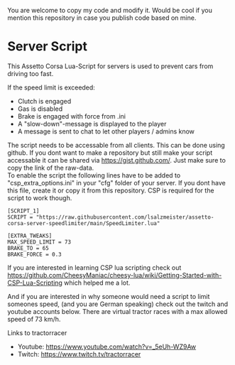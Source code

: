 You are welcome to copy my code and modify it. Would be cool if you mention this repository in case you publish code based on mine.

# Server Script

This Assetto Corsa Lua-Script for servers is used to prevent cars from driving too fast. 

If the speed limit is exceeded:
- Clutch is engaged
- Gas is disabled
- Brake is engaged with force from .ini
- A "slow-down"-message is displayed to the player
- A message is sent to chat to let other players / admins know

The script needs to be accessable from all clients. This can be done using github. If you dont want to make a repository but still make your script accessable it can be shared via https://gist.github.com/. Just make sure to copy the link of the raw-data.  
To enable the script the following lines have to be added to "csp_extra_options.ini" in your "cfg" folder of your server. If you dont have this file, create it or copy it from this repository. CSP is required for the script to work though.

```
[SCRIPT_1]
SCRIPT = "https://raw.githubusercontent.com/lsalzmeister/assetto-corsa-server-speedlimiter/main/SpeedLimiter.lua"

[EXTRA_TWEAKS]
MAX_SPEED_LIMIT = 73
BRAKE_TO = 65
BRAKE_FORCE = 0.3
```

If you are interested in learning CSP lua scripting check out https://github.com/CheesyManiac/cheesy-lua/wiki/Getting-Started-with-CSP-Lua-Scripting which helped me a lot.

And if you are interested in why someone would need a script to limit someones speed, (and you are German speaking) check out the twitch and youtube accounts below. There are virtual tractor races with a max allowed speed of 73 km/h.

Links to tractorracer
- Youtube: https://www.youtube.com/watch?v=_5eUh-WZ9Aw
- Twitch: https://www.twitch.tv/tractorracer
